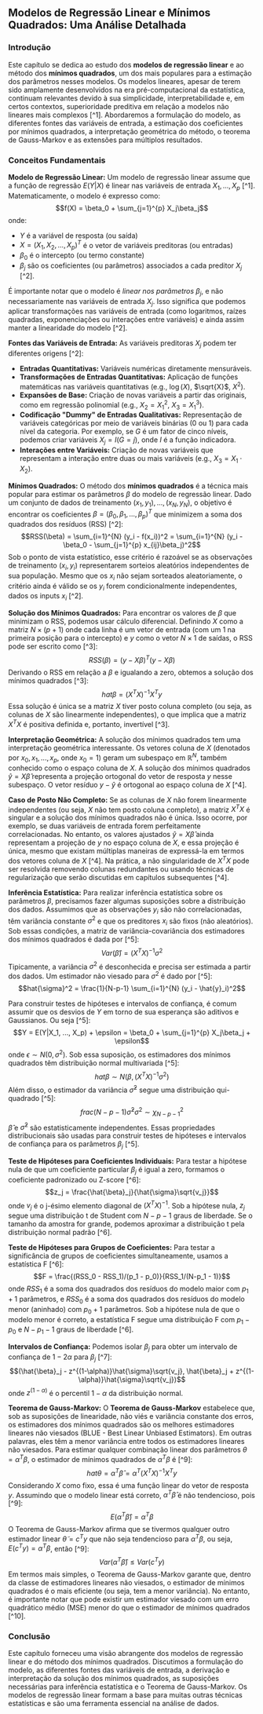 ## Modelos de Regressão Linear e Mínimos Quadrados: Uma Análise Detalhada

### Introdução
Este capítulo se dedica ao estudo dos **modelos de regressão linear** e ao método dos **mínimos quadrados**, um dos mais populares para a estimação dos parâmetros nesses modelos. Os modelos lineares, apesar de terem sido amplamente desenvolvidos na era pré-computacional da estatística, continuam relevantes devido à sua simplicidade, interpretabilidade e, em certos contextos, superioridade preditiva em relação a modelos não lineares mais complexos [^1]. Abordaremos a formulação do modelo, as diferentes fontes das variáveis de entrada, a estimação dos coeficientes por mínimos quadrados, a interpretação geométrica do método, o teorema de Gauss-Markov e as extensões para múltiplos resultados.

### Conceitos Fundamentais
**Modelo de Regressão Linear:**
Um modelo de regressão linear assume que a função de regressão $E(Y|X)$ é linear nas variáveis de entrada $X_1, ..., X_p$ [^1]. Matematicamente, o modelo é expresso como:
$$f(X) = \beta_0 + \sum_{j=1}^{p} X_j\beta_j$$
onde:
- $Y$ é a variável de resposta (ou saída)
- $X = (X_1, X_2, ..., X_p)^T$ é o vetor de variáveis preditoras (ou entradas)
- $\beta_0$ é o intercepto (ou termo constante)
- $\beta_j$ são os coeficientes (ou parâmetros) associados a cada preditor $X_j$
[^2].

É importante notar que o modelo é *linear nos parâmetros* $\beta_j$, e não necessariamente nas variáveis de entrada $X_j$. Isso significa que podemos aplicar transformações nas variáveis de entrada (como logaritmos, raízes quadradas, exponenciações ou interações entre variáveis) e ainda assim manter a linearidade do modelo [^2].

**Fontes das Variáveis de Entrada:**
As variáveis preditoras $X_j$ podem ter diferentes origens [^2]:
- **Entradas Quantitativas:** Variáveis numéricas diretamente mensuráveis.
- **Transformações de Entradas Quantitativas:** Aplicação de funções matemáticas nas variáveis quantitativas (e.g., $\log(X)$, $\sqrt{X}$, $X^2$).
- **Expansões de Base:** Criação de novas variáveis a partir das originais, como em regressão polinomial (e.g., $X_2 = X_1^2$, $X_3 = X_1^3$).
- **Codificação "Dummy" de Entradas Qualitativas:** Representação de variáveis categóricas por meio de variáveis binárias (0 ou 1) para cada nível da categoria. Por exemplo, se $G$ é um fator de cinco níveis, podemos criar variáveis $X_j = I(G = j)$, onde $I$ é a função indicadora.
- **Interações entre Variáveis:** Criação de novas variáveis que representam a interação entre duas ou mais variáveis (e.g., $X_3 = X_1 \cdot X_2$).

**Mínimos Quadrados:**
O método dos **mínimos quadrados** é a técnica mais popular para estimar os parâmetros $\beta$ do modelo de regressão linear. Dado um conjunto de dados de treinamento $(x_1, y_1), ..., (x_N, y_N)$, o objetivo é encontrar os coeficientes $\beta = (\beta_0, \beta_1, ..., \beta_p)^T$ que minimizem a soma dos quadrados dos resíduos (RSS) [^2]:
$$RSS(\beta) = \sum_{i=1}^{N} (y_i - f(x_i))^2 = \sum_{i=1}^{N} (y_i - \beta_0 - \sum_{j=1}^{p} x_{ij}\beta_j)^2$$
Sob o ponto de vista estatístico, esse critério é razoável se as observações de treinamento $(x_i, y_i)$ representarem sorteios aleatórios independentes de sua população. Mesmo que os $x_i$ não sejam sorteados aleatoriamente, o critério ainda é válido se os $y_i$ forem condicionalmente independentes, dados os inputs $x_i$ [^2].

**Solução dos Mínimos Quadrados:**
Para encontrar os valores de $\beta$ que minimizam o RSS, podemos usar cálculo diferencial. Definindo $X$ como a matriz $N \times (p+1)$ onde cada linha é um vetor de entrada (com um 1 na primeira posição para o intercepto) e $y$ como o vetor $N \times 1$ de saídas, o RSS pode ser escrito como [^3]:
$$RSS(\beta) = (y - X\beta)^T (y - X\beta)$$
Derivando o RSS em relação a $\beta$ e igualando a zero, obtemos a solução dos mínimos quadrados [^3]:
$$hat{\beta} = (X^TX)^{-1}X^Ty$$
Essa solução é única se a matriz $X$ tiver posto coluna completo (ou seja, as colunas de $X$ são linearmente independentes), o que implica que a matriz $X^TX$ é positiva definida e, portanto, invertível [^3].

**Interpretação Geométrica:**
A solução dos mínimos quadrados tem uma interpretação geométrica interessante. Os vetores coluna de $X$ (denotados por $x_0, x_1, ..., x_p$, onde $x_0 = 1$) geram um subespaço em $\mathbb{R}^N$, também conhecido como o espaço coluna de $X$. A solução dos mínimos quadrados $\hat{y} = X\hat{\beta}$ representa a projeção ortogonal do vetor de resposta $y$ nesse subespaço. O vetor resíduo $y - \hat{y}$ é ortogonal ao espaço coluna de $X$ [^4].

**Caso de Posto Não Completo:**
Se as colunas de $X$ não forem linearmente independentes (ou seja, $X$ não tem posto coluna completo), a matriz $X^TX$ é singular e a solução dos mínimos quadrados não é única. Isso ocorre, por exemplo, se duas variáveis de entrada forem perfeitamente correlacionadas. No entanto, os valores ajustados $\hat{y} = X\hat{\beta}$ ainda representam a projeção de $y$ no espaço coluna de $X$, e essa projeção é única, mesmo que existam múltiplas maneiras de expressá-la em termos dos vetores coluna de $X$ [^4]. Na prática, a não singularidade de $X^TX$ pode ser resolvida removendo colunas redundantes ou usando técnicas de regularização que serão discutidas em capítulos subsequentes [^4].

**Inferência Estatística:**
Para realizar inferência estatística sobre os parâmetros $\beta$, precisamos fazer algumas suposições sobre a distribuição dos dados. Assumimos que as observações $y_i$ são não correlacionadas, têm variância constante $\sigma^2$ e que os preditores $x_i$ são fixos (não aleatórios). Sob essas condições, a matriz de variância-covariância dos estimadores dos mínimos quadrados é dada por [^5]:
$$Var(\hat{\beta}) = (X^TX)^{-1}\sigma^2$$
Tipicamente, a variância $\sigma^2$ é desconhecida e precisa ser estimada a partir dos dados. Um estimador não viesado para $\sigma^2$ é dado por [^5]:
$$hat{\sigma}^2 = \frac{1}{N-p-1} \sum_{i=1}^{N} (y_i - \hat{y}_i)^2$$

Para construir testes de hipóteses e intervalos de confiança, é comum assumir que os desvios de $Y$ em torno de sua esperança são aditivos e Gaussianos. Ou seja [^5]:
$$Y = E(Y|X_1, ..., X_p) + \epsilon = \beta_0 + \sum_{j=1}^{p} X_j\beta_j + \epsilon$$
onde $\epsilon \sim N(0, \sigma^2)$. Sob essa suposição, os estimadores dos mínimos quadrados têm distribuição normal multivariada [^5]:
$$hat{\beta} \sim N(\beta, (X^TX)^{-1}\sigma^2)$$
Além disso, o estimador da variância $\hat{\sigma}^2$ segue uma distribuição qui-quadrado [^5]:
$$frac{(N-p-1)\hat{\sigma}^2}{\sigma^2} \sim \chi^2_{N-p-1}$$
$\hat{\beta}$ e $\hat{\sigma}^2$ são estatisticamente independentes. Essas propriedades distribucionais são usadas para construir testes de hipóteses e intervalos de confiança para os parâmetros $\beta_j$ [^5].

**Teste de Hipóteses para Coeficientes Individuais:**
Para testar a hipótese nula de que um coeficiente particular $\beta_j$ é igual a zero, formamos o coeficiente padronizado ou Z-score [^6]:
$$z_j = \frac{\hat{\beta}_j}{\hat{\sigma}\sqrt{v_j}}$$
onde $v_j$ é o j-ésimo elemento diagonal de $(X^TX)^{-1}$. Sob a hipótese nula, $z_j$ segue uma distribuição t de Student com $N-p-1$ graus de liberdade. Se o tamanho da amostra for grande, podemos aproximar a distribuição t pela distribuição normal padrão [^6].

**Teste de Hipóteses para Grupos de Coeficientes:**
Para testar a significância de grupos de coeficientes simultaneamente, usamos a estatística F [^6]:
$$F = \frac{(RSS_0 - RSS_1)/(p_1 - p_0)}{RSS_1/(N-p_1 - 1)}$$
onde $RSS_1$ é a soma dos quadrados dos resíduos do modelo maior com $p_1 + 1$ parâmetros, e $RSS_0$ é a soma dos quadrados dos resíduos do modelo menor (aninhado) com $p_0 + 1$ parâmetros. Sob a hipótese nula de que o modelo menor é correto, a estatística F segue uma distribuição F com $p_1 - p_0$ e $N - p_1 - 1$ graus de liberdade [^6].

**Intervalos de Confiança:**
Podemos isolar $\beta_j$ para obter um intervalo de confiança de $1-2\alpha$ para $\beta_j$ [^7]:
$$(\hat{\beta}_j - z^{(1-\alpha)}\hat{\sigma}\sqrt{v_j}, \hat{\beta}_j + z^{(1-\alpha)}\hat{\sigma}\sqrt{v_j})$$
onde $z^{(1-\alpha)}$ é o percentil $1-\alpha$ da distribuição normal.

**Teorema de Gauss-Markov:**
O **Teorema de Gauss-Markov** estabelece que, sob as suposições de linearidade, não viés e variância constante dos erros, os estimadores dos mínimos quadrados são os melhores estimadores lineares não viesados (BLUE - Best Linear Unbiased Estimators). Em outras palavras, eles têm a menor variância entre todos os estimadores lineares não viesados.
Para estimar qualquer combinação linear dos parâmetros $\theta = \alpha^T\beta$, o estimador de mínimos quadrados de $\alpha^T\beta$ é [^9]:
$$hat{\theta} = \alpha^T\hat{\beta} = \alpha^T(X^TX)^{-1}X^Ty$$
Considerando $X$ como fixo, essa é uma função linear do vetor de resposta $y$. Assumindo que o modelo linear está correto, $\alpha^T\hat{\beta}$ é não tendencioso, pois [^9]:
$$E(\alpha^T\hat{\beta}) = \alpha^T\beta$$
O Teorema de Gauss-Markov afirma que se tivermos qualquer outro estimador linear $\tilde{\theta} = c^Ty$ que não seja tendencioso para $\alpha^T\beta$, ou seja, $E(c^Ty) = \alpha^T\beta$, então [^9]:
$$Var(\alpha^T\hat{\beta}) \leq Var(c^Ty)$$
Em termos mais simples, o Teorema de Gauss-Markov garante que, dentro da classe de estimadores lineares não viesados, o estimador de mínimos quadrados é o mais eficiente (ou seja, tem a menor variância). No entanto, é importante notar que pode existir um estimador viesado com um erro quadrático médio (MSE) menor do que o estimador de mínimos quadrados [^10].

### Conclusão
Este capítulo forneceu uma visão abrangente dos modelos de regressão linear e do método dos mínimos quadrados. Discutimos a formulação do modelo, as diferentes fontes das variáveis de entrada, a derivação e interpretação da solução dos mínimos quadrados, as suposições necessárias para inferência estatística e o Teorema de Gauss-Markov. Os modelos de regressão linear formam a base para muitas outras técnicas estatísticas e são uma ferramenta essencial na análise de dados.
<!-- END -->